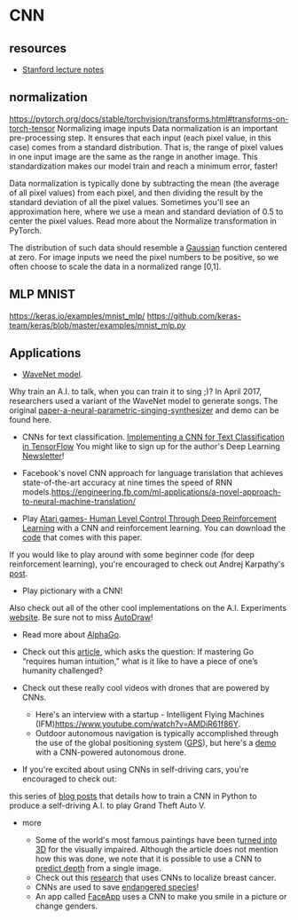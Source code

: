 # CNN
## resources
- [Stanford lecture notes](https://cs231n.github.io/neural-networks-1/)
## normalization
https://pytorch.org/docs/stable/torchvision/transforms.html#transforms-on-torch-tensor
Normalizing image inputs
Data normalization is an important pre-processing step. It ensures that each input (each pixel value, in this case) comes from a standard distribution. That is, the range of pixel values in one input image are the same as the range in another image. This standardization makes our model train and reach a minimum error, faster!

Data normalization is typically done by subtracting the mean (the average of all pixel values) from each pixel, and then dividing the result by the standard deviation of all the pixel values. Sometimes you'll see an approximation here, where we use a mean and standard deviation of 0.5 to center the pixel values. Read more about the Normalize transformation in PyTorch.

The distribution of such data should resemble a [Gaussian](https://mathworld.wolfram.com/GaussianFunction.html) function centered at zero. For image inputs we need the pixel numbers to be positive, so we often choose to scale the data in a normalized range [0,1].

## MLP MNIST
https://keras.io/examples/mnist_mlp/
https://github.com/keras-team/keras/blob/master/examples/mnist_mlp.py

## Applications
- [WaveNet model](https://deepmind.com/blog/article/wavenet-generative-model-raw-audio).

Why train an A.I. to talk, when you can train it to sing ;)? In April 2017, researchers used a variant of the WaveNet model to generate songs. The original [paper-a-neural-parametric-singing-synthesizer](https://arxiv.org/abs/1704.03809) and demo can be found here.
- CNNs for text classification.
[Implementing a CNN for Text Classification in TensorFlow](http://www.wildml.com/2015/12/implementing-a-cnn-for-text-classification-in-tensorflow/)
You might like to sign up for the author's Deep Learning [Newsletter](https://www.getrevue.co/profile/wildml)!

- Facebook's novel CNN approach for language translation that achieves state-of-the-art accuracy at nine times the speed of RNN models.https://engineering.fb.com/ml-applications/a-novel-approach-to-neural-machine-translation/

- Play [Atari games- Human Level Control Through Deep Reinforcement Learning](https://deepmind.com/research/publications/human-level-control-through-deep-reinforcement-learning) with a CNN and reinforcement learning. You can download the [code](https://sites.google.com/a/deepmind.com/dqn/) that comes with this paper.

If you would like to play around with some beginner code (for deep reinforcement learning), you're encouraged to check out Andrej Karpathy's [post](http://karpathy.github.io/2016/05/31/rl/).

- Play pictionary with a CNN!

Also check out all of the other cool implementations on the A.I. Experiments [website](https://experiments.withgoogle.com/collection/ai). Be sure not to miss [AutoDraw](https://www.autodraw.com)!

- Read more about [AlphaGo](https://deepmind.com/research/case-studies/alphago-the-story-so-far).

- Check out this [article](https://www.technologyreview.com/2017/04/28/106009/finding-solace-in-defeat-by-artificial-intelligence/), which asks the question: If mastering Go “requires human intuition,” what is it like to have a piece of one’s humanity challenged?

- Check out these really cool videos with drones that are powered by CNNs.

  - Here's an interview with a startup - Intelligent Flying Machines (IFM)https://www.youtube.com/watch?v=AMDiR61f86Y.
  - Outdoor autonomous navigation is typically accomplished through the use of the global positioning system ([GPS](https://www.droneomega.com/gps-drone-navigation-works/)), but here's a [demo](https://www.youtube.com/watch?v=wSFYOw4VIYY) with a CNN-powered autonomous drone.

- If you're excited about using CNNs in self-driving cars, you're encouraged to check out:

this series of [blog posts](https://pythonprogramming.net/game-frames-open-cv-python-plays-gta-v/) that details how to train a CNN in Python to produce a self-driving A.I. to play Grand Theft Auto V.
- more

  - Some of the world's most famous paintings have been t[urned into 3D](https://www.businessinsider.com/3d-printed-works-of-art-for-the-blind-2016-1) for the visually impaired. Although the article does not mention how this was done, we note that it is possible to use a CNN to [predict depth](https://cs.nyu.edu/~deigen/depth/) from a single image.
  - Check out this [research](https://ai.googleblog.com/2017/03/assisting-pathologists-in-detecting.html) that uses CNNs to localize breast cancer.
  - CNNs are used to save [endangered species](https://blogs.nvidia.com/blog/2016/11/04/saving-endangered-species/?adbsc=social_20170303_70517416)!
  - An app called [FaceApp](https://www.digitaltrends.com/photography/faceapp-neural-net-image-editing/) uses a CNN to make you smile in a picture or change genders.
